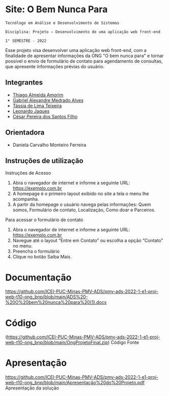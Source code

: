 # Site: O Bem Nunca Para

`Tecnólogo em Análise e Desenvolvimento de Sistemas`

`Disciplina: Projeto – Desenvolvimento de uma aplicação web front-end`

`1° SEMESTRE - 2022`

Esse projeto visa desenvolver uma aplicação web front-end, com a finalidade de apresentar informações da ONG "O bem nunca para" e tornar possível o envio de formulário de contato para agendamento de consultas, que apresente informações prévias do usuário.

## Integrantes

* <a href="https://github.com/Alameda-Indiano"> Thiago Almeida Amorim </a>
* <a href="https://github.com/Gabriel0xMedrado"> Gabriel Alexandre Medrado Alves </a> 
* <a href="https://github.com/TassiaLTeixeira"> Tássia de Lima Teixeira </a>
* <a href="https://github.com/leonardojaques51"> Leonardo Jaques </a>
* <a href="https://github.com/Ieeeza"> César Pereira dos Santos Filho </a>

## Orientadora

* Daniela Carvalho Monteiro Ferreira

## Instruções de utilização

Instruções de Acesso
1.	Abra o navegador de internet e informe a seguinte URL: https://exemplo.com.br
2.	A homepage é o primeiro layout exibido no site a tela o menu lhe acompanha.
3.  A partir da homepage o usuário navega pelas informações: Quem somos, Formulário de contato, Localização, Como doar e Parceiros.

Para acessar o formulário de contato
1.	Abra o navegador de internet e informe a seguinte URL: https://exemplo.com.br
2.	Navegue até o layout “Entre em Contato” ou escolha a opção “Contato” no menu.
3.	Preencha o formulário
4.	Clique no botão Saiba Mais.

# Documentação

https://github.com/ICEI-PUC-Minas-PMV-ADS/pmv-ads-2022-1-e1-proj-web-t10-ong_bnp/blob/main/ADS%20-%20O%20bem%20nunca%20para%20(1).docx


# Código

(https://github.com/ICEI-PUC-Minas-PMV-ADS/pmv-ads-2022-1-e1-proj-web-t10-ong_bnp/blob/main/OngProjetoFinal.zip) Código Fonte</a></li>

# Apresentação

https://github.com/ICEI-PUC-Minas-PMV-ADS/pmv-ads-2022-1-e1-proj-web-t10-ong_bnp/blob/main/Apresentação%20do%20Projeto.pdf Apresentação da solução</a></li>
